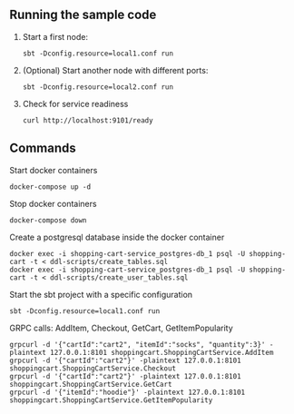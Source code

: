 ## Running the sample code

1. Start a first node:

    ```
    sbt -Dconfig.resource=local1.conf run
    ```

2. (Optional) Start another node with different ports:

    ```
    sbt -Dconfig.resource=local2.conf run
    ```

3. Check for service readiness

    ```
    curl http://localhost:9101/ready
    ```
   
## Commands

Start docker containers
```
docker-compose up -d
```

Stop docker containers
```
docker-compose down
```

Create a postgresql database inside the docker container
```
docker exec -i shopping-cart-service_postgres-db_1 psql -U shopping-cart -t < ddl-scripts/create_tables.sql
docker exec -i shopping-cart-service_postgres-db_1 psql -U shopping-cart -t < ddl-scripts/create_user_tables.sql
```

Start the sbt project with a specific configuration
```
sbt -Dconfig.resource=local1.conf run
```

GRPC calls: AddItem, Checkout, GetCart, GetItemPopularity
``` 
grpcurl -d '{"cartId":"cart2", "itemId":"socks", "quantity":3}' -plaintext 127.0.0.1:8101 shoppingcart.ShoppingCartService.AddItem
grpcurl -d '{"cartId":"cart2"}' -plaintext 127.0.0.1:8101 shoppingcart.ShoppingCartService.Checkout
grpcurl -d '{"cartId":"cart2"}' -plaintext 127.0.0.1:8101 shoppingcart.ShoppingCartService.GetCart
grpcurl -d '{"itemId":"hoodie"}' -plaintext 127.0.0.1:8101 shoppingcart.ShoppingCartService.GetItemPopularity
```






